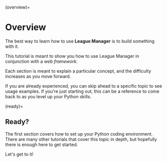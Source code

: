(overview)=
# Overview

The best way to learn how to use **League Manager** is to build something with it.

This tutorial is meant to show you how to use League Manager in conjunction with a _web framework_.

Each section is meant to explain a particular concept, and the difficulty increases as you move forward.

If you are already experienced, you can skip ahead to a specific topic to see usage examples. If you're just starting out, this can be a reference to come back to as you level up your Python skills.

(ready)=
## Ready?

The first section covers how to set up your Python coding environment. There are many other tutorials that cover this topic in depth, but hopefully there is enough here to get started.

Let's get to it!